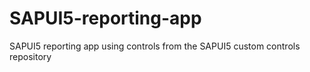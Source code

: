 SAPUI5-reporting-app
====================

SAPUI5 reporting app using controls from the SAPUI5 custom controls repository
